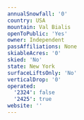 ```yaml
---
annualSnowfall: '0'
country: USA
mountain: Val Bialis
openToPublic: 'Yes'
owner: Independent
passAffiliations: None
skiableAcres: '0'
skied: 'No'
state: New York
surfaceLiftsOnly: 'No'
verticalDrop: '0'
operated:
  '2324': false
  '2425': true
website: ''
---
```

